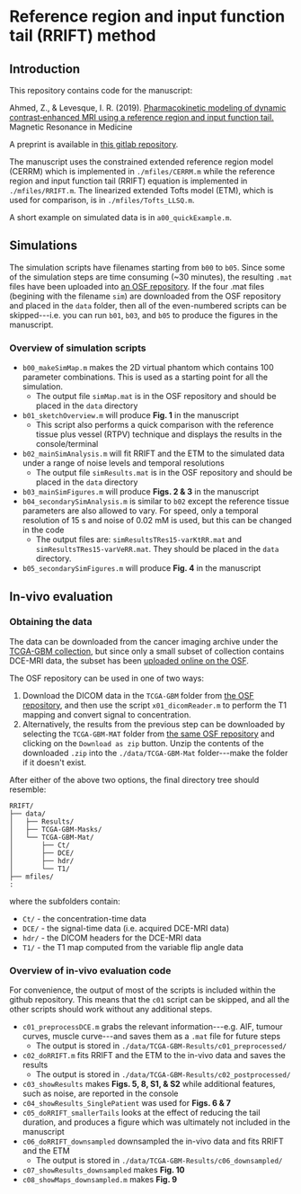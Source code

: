 # Reference region and input function tail (RRIFT) method

## Introduction

This repository contains code for the manuscript:

Ahmed, Z., & Levesque, I. R. (2019). [Pharmacokinetic modeling of dynamic contrast‐enhanced MRI using a reference region and input function tail.](https://onlinelibrary.wiley.com/doi/abs/10.1002/mrm.27913) Magnetic Resonance in Medicine

A preprint is available in [this gitlab repository](https://gitlab.com/notZaki/rrift).

The manuscript uses the constrained extended reference region model (CERRM) which is implemented in `./mfiles/CERRM.m` while the reference region and input function tail (RRIFT) equation is implemented in `./mfiles/RRIFT.m`. 
The linearized extended Tofts model (ETM), which is used for comparison, is in `./mfiles/Tofts_LLSQ.m`.

A short example on simulated data is in `a00_quickExample.m`.

## Simulations

The simulation scripts have filenames starting from `b00` to `b05`. 
Since some of the simulation steps are time consuming (~30 minutes), the resulting `.mat` files have been uploaded into [an OSF repository](https://osf.io/wr3kf/files/). 
If the four .mat files (begining with the filename `sim`) are downloaded from the OSF repository and placed in the `data` folder, then all of the even-numbered scripts can be skipped---i.e. you can run `b01`, `b03`, and `b05` to produce the figures in the manuscript.

### Overview of simulation scripts

- `b00_makeSimMap.m` makes the 2D virtual phantom which contains 100 parameter combinations. This is used as a starting point for all the simulation.
    + The output file `simMap.mat` is in the OSF repository and should be placed in the `data` directory
- `b01_sketchOverview.m` will produce **Fig. 1** in the manuscript
    + This script also performs a quick comparison with the reference tissue plus vessel (RTPV) technique and displays the results in the console/terminal
- `b02_mainSimAnalysis.m` will fit RRIFT and the ETM to the simulated data under a range of noise levels and temporal resolutions
    + The output file `simResults.mat` is in the OSF repository and should be placed in the `data` directory
- `b03_mainSimFigures.m` will produce **Figs. 2 & 3** in the manuscript
- `b04_secondarySimAnalysis.m` is similar to `b02` except the reference tissue parameters are also allowed to vary. For speed, only a temporal resolution of 15 s and noise of 0.02 mM is used, but this can be changed in the code
    + The output files are: `simResultsTRes15-varKtRR.mat` and `simResultsTRes15-varVeRR.mat`. They should be placed in the `data` directory.
- `b05_secondarySimFigures.m` will produce **Fig. 4** in the manuscript

## In-vivo evaluation

### Obtaining the data

The data can be downloaded from the cancer imaging archive under the [TCGA-GBM collection](https://wiki.cancerimagingarchive.net/display/Public/TCGA-GBM), but since only a small subset of collection contains DCE-MRI data, the subset has been [uploaded online on the OSF](https://osf.io/wr3kf/).

The OSF repository can be used in one of two ways:

1. Download the DICOM data in the `TCGA-GBM` folder from [the OSF repository](https://osf.io/wr3kf/files/), and then use the script `x01_dicomReader.m` to perform the T1 mapping and convert signal to concentration.
2. Alternatively, the results from the previous step can be downloaded by selecting the `TCGA-GBM-MAT` folder from [the same OSF repository](https://osf.io/wr3kf/files/) and clicking on the `Download as zip` button. 
  Unzip the contents of the downloaded `.zip` into the `./data/TCGA-GBM-Mat` folder---make the folder if it doesn't exist.

After either of the above two options, the final directory tree should resemble:
```
RRIFT/
├── data/
│   ├── Results/
│   ├── TCGA-GBM-Masks/
│   └── TCGA-GBM-Mat/
│       ├── Ct/
│       ├── DCE/
│       ├── hdr/
│       └── T1/
├── mfiles/
:
```
where the subfolders contain:  
- `Ct/` - the concentration-time data
- `DCE/` - the signal-time data (i.e. acquired DCE-MRI data)
- `hdr/` - the DICOM headers for the DCE-MRI data
- `T1/` - the T1 map computed from the variable flip angle data

### Overview of in-vivo evaluation code

For convenience, the output of most of the scripts is included within the github repository. 
This means that the `c01` script can be skipped, and all the other scripts should work without any additional steps.

- `c01_preprocessDCE.m` grabs the relevant information---e.g. AIF, tumour curves, muscle curve---and saves them as a `.mat` file for future steps
    + The output is stored in `./data/TCGA-GBM-Results/c01_preprocessed/`
- `c02_doRRIFT.m` fits RRIFT and the ETM to the in-vivo data and saves the results
    + The output is stored in `./data/TCGA-GBM-Results/c02_postprocessed/`
- `c03_showResults` makes **Figs. 5, 8, S1, & S2** while additional features, such as noise, are reported in the console 
- `c04_showResults_SinglePatient` was used for **Figs. 6 & 7**
- `c05_doRRIFT_smallerTails` looks at the effect of reducing the tail duration, and produces a figure which was ultimately not included in the manuscript
- `c06_doRRIFT_downsampled` downsampled the in-vivo data and fits RRIFT and the ETM
    + The output is stored in `./data/TCGA-GBM-Results/c06_downsampled/`
- `c07_showResults_downsampled` makes **Fig. 10**
- `c08_showMaps_downsampled.m` makes **Fig. 9** 
